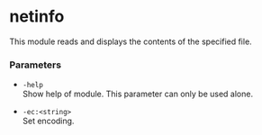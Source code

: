# netinfo

This module reads and displays the contents of the specified file.

### Parameters

+ ``-help``<br>
    Show help of module. This parameter can only be used alone.

+ ``-ec:<string>``<br>
    Set encoding.

